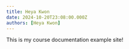 ```yaml
---
title: Heya Kwon
date: 2024-10-20T23:08:00.000Z
authors: [Heya Kwon]
---
```


This is my course documentation example site!